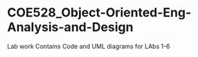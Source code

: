 # COE528_Object-Oriented-Eng-Analysis-and-Design
Lab work
Contains Code and UML diagrams for LAbs 1-6

